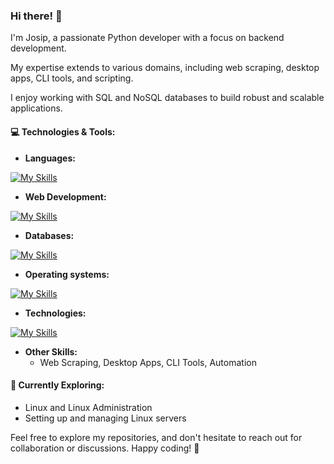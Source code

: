 ### Hi there! 👋

I'm Josip, a passionate Python developer with a focus on backend development.

My expertise extends to various domains, including web scraping, desktop apps, CLI tools, and scripting. 

I enjoy working with SQL and NoSQL databases to build robust and scalable applications.

#### 💻 Technologies & Tools:
- **Languages:**

[![My Skills](https://skillicons.dev/icons?i=python,js,html,css,rust,php)](https://skillicons.dev)
- **Web Development:**

[![My Skills](https://skillicons.dev/icons?i=flask,bootstrap,react)](https://skillicons.dev)
- **Databases:**

[![My Skills](https://skillicons.dev/icons?i=sqlite,mysql,redis,mongodb)](https://skillicons.dev)

- **Operating systems:**

[![My Skills](https://skillicons.dev/icons?i=windows,linux,ubuntu)](https://skillicons.dev)

- **Technologies:**

[![My Skills](https://skillicons.dev/icons?i=git,github,docker,vscode)](https://skillicons.dev)

- **Other Skills:**
  - Web Scraping, Desktop Apps, CLI Tools, Automation

#### 🚀 Currently Exploring:
- Linux and Linux Administration
- Setting up and managing Linux servers

Feel free to explore my repositories, and don't hesitate to reach out for collaboration or discussions. Happy coding! 🚀
